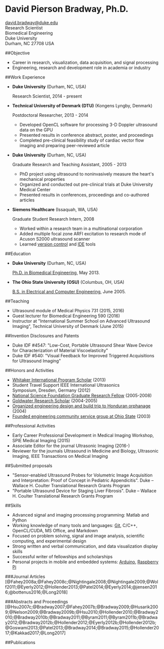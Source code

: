 # David Pierson Bradway, Ph.D.  


<david.bradway@duke.edu>  
Research Scientist  
Biomedical Engineering  
Duke University  
Durham, NC 27708 USA  

##Objective

*   Career in research, visualization, data acquisition, and signal processing
*   Engineering, research and development role in academia or industry

##Work Experience

*   **Duke University** (Durham, NC, USA)

    Research Scientist, 2014 - present

*   **Technical University of Denmark (DTU)** (Kongens Lyngby, Denmark)

    Postdoctoral Researcher, 2013 - 2014

    -   Developed OpenCL software for processing 3-D Doppler ultrasound data on the GPU
    -   Presented results in conference abstract, poster, and proceedings
    -   Completed pre-clinical feasibility study of cardiac vector flow imaging and preparing peer-reviewed article

*   **Duke University** (Durham, NC, USA)

    Graduate Research and Teaching Assistant, 2005 - 2013

    -   PhD project using ultrasound to noninvasively measure the heart's mechanical properties
    -   Organized and conducted out pre-clinical trials at Duke University Medical Center
    -   Presented results in conferences, proceedings and co-authored articles

*   **Siemens Healthcare** (Issaquah, WA, USA)

    Graduate Student Research Intern, 2008

    -   Worked within a research team in a multinational corporation
    -   Added multiple focal zone ARFI excitation to research mode of Acuson S2000 ultrasound scanner
    -   Learned [version control](http://www-03.ibm.com/software/products/en/clearcase) and [IDE](http://www.visualstudio.com/) tools

##Education

*   **Duke University** (Durham, NC, USA)

    [Ph.D. in Biomedical Engineering](http://bme.duke.edu/grad), May 2013.

*   **The Ohio State University (OSU)** (Columbus, OH, USA)

    [B.S. in Electrical and Computer Engineering](http://ece.osu.edu/futurestudents/undergrad), June 2005.

##Teaching

*   Ultrasound module of Medical Physics 731 (2015, 2016)
*   Guest lecturer for Biomedical Engineering 590 (2016)
*   Instructor at "International Summer School on Advanced Ultrasound Imaging", Technical University of Denmark (June 2015)


##Invention Disclosures and Patents

*   Duke IDF #4547: "Low-Cost, Portable Ultrasound Shear Wave Device for Characterization of Material Viscoelasticity" 
*   Duke IDF #540: "Visual Feedback for Improved Triggered Acquisitions for Ultrasound Imaging"


##Honors and Activities

*   [Whitaker International Program Scholar](http://www.whitaker.org/grants/fellows-scholars)  (2013)
*   Student Travel Support IEEE International Ultrasonics Symposium, Dresden, Germany (2012)
*   [National Science Foundation Graduate Research Fellow](http://www.nsfgrfp.org/) (2005-2008)
*   [Goldwater Research Scholar](https://goldwater.scholarsapply.org/) (2004-2005)
*   [Organized engineering design and build trip to Honduran orphanage](http://www.montanadeluz.org/) (2004)
*   [Founded engineering community service group at Ohio State](http://ecos.osu.edu/) (2003)


##Professional Activities

*   Early Career Professional Development in Medical Imaging Workshop, SPIE Medical Imaging (2015)
*   Associate Editor for the journal Ultrasonic Imaging (2016-)
*   Reviewer for the journals Ultrasound in Medicine and Biology, Ultrasonic Imaging, IEEE Transactions on Medical Imaging

##Submitted proposals

*   "Sensor-enabled Ultrasound Probes for Volumetric Image Acquisition and Interpretation: Proof of Concept in Pediatric Appendicitis". Duke – Wallace H. Coulter Translational Research Grants Program
*   "Portable Ultrasound Device for Staging Liver Fibrosis". Duke – Wallace H. Coulter Translational Research Grants Program

##Skills
*   Advanced signal and imaging processing programming: Matlab and Python
*   Working knowledge of many tools and languages: [Git](http://git-scm.com/), C/C++, OpenCL/CUDA, MS Office, and Markdown
*   Focused on problem solving, signal and image analysis, scientific computing, and experimental design
*   Strong written and verbal communication, and data visualization display skills
*   Successful writer of fellowships and scholarships
*   Personal projects in mobile and embedded systems: [Arduino](http://www.arduino.cc/), [Raspberry Pi](http://www.raspberrypi.org/)

###Journal Articles
[@Fahey2008a;@Fahey2008c;@Nightingale2008;@Nightingale2009;@Wolf2011;@Eyerly2012;@Hollender2013;@Patel2014;@Eyerly2014;@jensen2016;@bottenus2016;@Long2018]

###Abstracts and Proceedings
[@Hsu2007c;@Bradway2007;@Fahey2007b;@Bradway2009;@Husarik2009;@Nelson2009;@Bradway2009b;@Hsu2010;@Hollender2010;@Bradway2010;@Bradway2010b;@Bradway2011;@Byram2011;@Byram2011b;@Bradway2012;@Bradway2012b;@Hollender2012;@Eyerly2012b;@Hollender2012b;@Goswami2013;@Patel2013;@Bradway2014;@Bradway2015;@Hollender2017;@Kakkad2017;@Long2017]

##Publications
